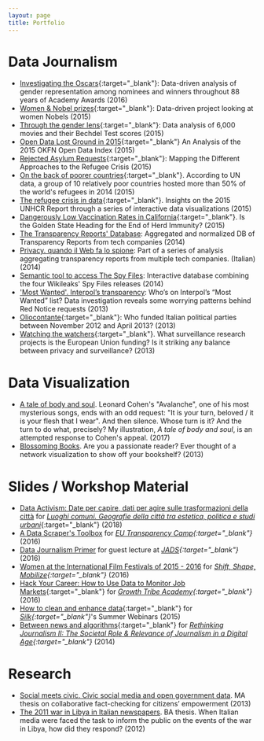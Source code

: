 ```yaml
---
layout: page
title: Portfolio
---
```


# Data Journalism 
 
- [Investigating the Oscars](https://medium.com/silk-stories/latest-data-reveals-the-actual-size-of-the-gender-gap-at-the-academy-awards-ad2fff99ef13){:target="_blank"}: Data-driven analysis of gender representation among nominees and winners throughout 88 years of Academy Awards (2016)
- [Women & Nobel prizes](https://medium.com/silk-stories/more-than-half-a-century-since-a-woman-won-a-physics-nobel-prize-788b18c8fe10){:target="_blank"}: Data-driven project looking at women Nobels (2015)
- [Through the gender lens](https://medium.com/silk-stories/more-than-half-a-century-since-a-woman-won-a-physics-nobel-prize-788b18c8fe10){:target="_blank"}: Data analysis of 6,000 movies and their Bechdel Test scores (2015)
- [Open Data Lost Ground in 2015](https://medium.com/silk-stories/open-data-lost-ground-in-2015-an-analysis-of-the-2015-okfn-open-data-index-745975e76321){:target="_blank"} An Analysis of the 2015 OKFN Open Data Index (2015)
- [Rejected Asylum Requests](https://medium.com/silk-stories/rejected-asylum-requests-mapping-the-different-approaches-to-the-refugee-crisis-5b36427e765c){:target="_blank"}: Mapping the Different Approaches to the Refugee Crisis (2015)
- [On the back of poorer countries](https://medium.com/silk-stories/on-the-back-of-the-poorer-countries-f49379e42a5f){:target="_blank"}. According to UN data, a group of 10 relatively poor countries hosted more than 50% of the world's refugees in 2014 (2015)
- [The refugee crisis in data](https://medium.com/silk-stories/the-numbers-behind-the-2014-refugee-crisis-in-10-points-9e4625a04ac){:target="_blank"}. Insights on the 2015 UNHCR Report through a series of interactive data visualizations (2015)
- [Dangerously Low Vaccination Rates in California](https://medium.com/silk-stories/dangerously-low-vaccination-rates-in-california-is-the-golden-state-heading-for-the-end-of-herd-a9dd985d69ee){:target="_blank"}. Is the Golden State Heading for the End of Herd Immunity? (2015)
- [The Transparency Reports' Database](/works/transparencyDB): Aggregated and normalized DB of Transparency Reports from tech companies (2014)
- [Privacy. quando il Web fa lo spione](/works/transparency-wired): Part of a series of analysis aggregating transparency reports from multiple tech companies. (Italian) (2014)
- [Semantic tool to access The Spy Files](/works/spy-files): Interactive database combining the four Wikileaks' Spy Files releases (2014)
- ['Most Wanted'. Interpol’s transparency](/works/interpol): Who’s on Interpol’s “Most Wanted” list? Data investigation reveals some worrying patterns behind Red Notice requests (2013)
- [Oliocontante](http://www.datajournalism.it/oliocontante-finanziamenti-privati-partiti/){:target="_blank"}: Who funded Italian political parties between November 2012 and April 2013? (2013)
- [Watching the watchers](http://watchingthewatchers.weebly.com/technology.html){:target="_blank"}. What surveillance research projects is the European Union funding? Is it striking any balance between privacy and surveillance? (2013)

# Data Visualization

- [A tale of body and soul](/works/leonard-cohen). Leonard Cohen's "Avalanche", one of his most mysterious songs, ends with an odd request: "It is your turn, beloved / it is your flesh that I wear". And then silence. Whose turn is it? And the turn to do what, precisely? My illustration, *A tale of body and soul*, is an attempted response to Cohen's appeal. (2017)
- [Blossoming Books](/works/blossoming-books). Are you a passionate reader? Ever thought of a network visualization to show off your bookshelf? (2013)

# Slides / Workshop Material

- [Data Activism: Date per capire, dati per agire sulle trasformazioni della città](/slides/inside-aribnb) for *[Luoghi comuni. Geografie della città tra estetica, politica e studi urbani](https://www.dinamopress.it/news/event/luoghi-comuni/)*{:target="_blank"} (2018)
- [A Data Scraper's Toolbox](/slides/transparency-camp) for *[EU Transparency Camp](https://transparencycamp.eu/sessions/session-5-room-2/){:target="_blank"}* (2016)
- [Data Journalism Primer](/slides/ddj-primer) for guest lecture at *[JADS](https://www.jads.nl/){:target="_blank"}* (2016)
- [Women at the International Film Festivals of 2015 - 2016](/slides/odessa) for *[Shift, Shape, Mobilize](https://blog.sourcefabric.org/en/news/blog/3487/Shift-Shape-Mobilize-goes-to-Odessa!.htm){:target="_blank"}* (2016)
- [Hack Your Career: How to Use Data to Monitor Job Markets](https://medium.com/silk-stories/hack-your-carreer-how-to-use-data-to-monitor-job-markets-c1efd9e83f26){:target="_blank"} for *[Growth Tribe Academy](http://growthtribe.io/){:target="_blank"}* (2016)
- [How to clean and enhance data](https://www.youtube.com/watch?v=kwU-qMasCL0&feature=youtu.be){:target="_blank"} for *[Silk](https://www.silk.co){:target="_blank"}*'s Summer Webinars (2015)
- [Between news and algorithms](http://www.academia.edu/9022719/Between_news_and_algorithms._How_does_technology_shape_journalistic_practice_and_viceversa_){:target="_blank"} for *[Rethinking Journalism II: The Societal Role & Relevance of Journalism in a Digital Age](https://www.rug.nl/research/icog/research/research-centres/centre-for-journalism-and-mediastudies/events-and-activities/agenda/rethinking-journalism-ii-the-societal-role-relevance-of-journalism-in-a-digital-age?lang=en){:target="_blank"}* (2014) 

# Research

- [Social meets civic. Civic social media and open government data](/works/MA-thesis). MA thesis on collaborative fact-checking for citizens’ empowerment (2013)
- [The 2011 war in Libya in Italian newspapers](/works/BA-thesis). BA thesis. When Italian media were faced the task to inform the public on the events of the war in Libya, how did they respond? (2012)


